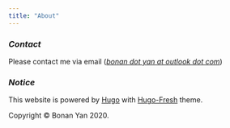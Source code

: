 ```yaml
---
title: "About"
---
```


### *Contact*

Please contact me via email ([_bonan dot yan at outlook dot com_](mailto:bonan.yan@outlook.com))

### *Notice*

This website is powered by [Hugo](https://gohugo.io/) with [Hugo-Fresh](https://themes.gohugo.io/hugo-fresh/) theme.

Copyright &copy; Bonan Yan 2020.
